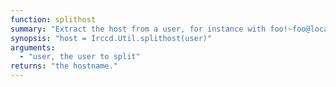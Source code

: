 ```yaml
---
function: splithost
summary: "Extract the host from a user, for instance with foo!~foo@localhost, localhost will be returned."
synopsis: "host = Irccd.Util.splithost(user)"
arguments:
  - "user, the user to split"
returns: "the hostname."
---
```

